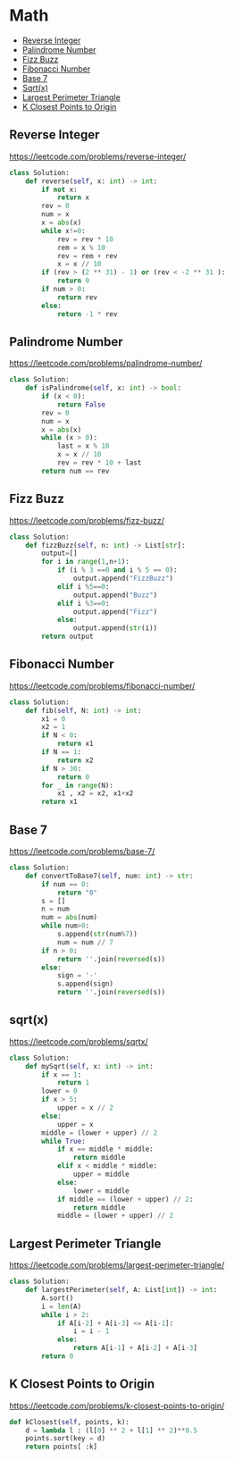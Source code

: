 # Math

+ [Reverse Integer](#reverse-integer)
+ [Palindrome Number](#palindrome-number)
+ [Fizz Buzz](#fizz-buzz)
+ [Fibonacci Number](#fibonacci-number)
+ [Base 7](#base-7)
+ [Sqrt(x)](#sqrtx)
+ [Largest Perimeter Triangle](#largest-perimeter-triangle)
+ [K Closest Points to Origin](#k-closest-points-to-origin)

## Reverse Integer

https://leetcode.com/problems/reverse-integer/

```python
class Solution:
    def reverse(self, x: int) -> int:
        if not x:
            return x
        rev = 0
        num = x
        x = abs(x)
        while x!=0:
            rev = rev * 10 
            rem = x % 10
            rev = rem + rev
            x = x // 10
        if (rev > (2 ** 31) - 1) or (rev < -2 ** 31 ):
            return 0
        if num > 0:
            return rev
        else:
            return -1 * rev
```

## Palindrome Number

https://leetcode.com/problems/palindrome-number/

```python
class Solution:
    def isPalindrome(self, x: int) -> bool:
        if (x < 0):
            return False
        rev = 0
        num = x
        x = abs(x)
        while (x > 0):
            last = x % 10    
            x = x // 10 
            rev = rev * 10 + last
        return num == rev
```

## Fizz Buzz

https://leetcode.com/problems/fizz-buzz/

```python
class Solution:
    def fizzBuzz(self, n: int) -> List[str]:
        output=[]
        for i in range(1,n+1):
            if (i % 3 ==0 and i % 5 == 0):
                output.append("FizzBuzz")
            elif i %5==0:
                output.append("Buzz")
            elif i %3==0:
                output.append("Fizz")
            else:
                output.append(str(i))           
        return output
```

## Fibonacci Number

https://leetcode.com/problems/fibonacci-number/

```python
class Solution:
    def fib(self, N: int) -> int:
        x1 = 0
        x2 = 1
        if N < 0:
            return x1
        if N == 1:
            return x2
        if N > 30:
            return 0
        for _ in range(N):
            x1 , x2 = x2, x1+x2
        return x1
```

## Base 7

https://leetcode.com/problems/base-7/

```python
class Solution:
    def convertToBase7(self, num: int) -> str:
        if num == 0:
            return "0"
        s = []
        n = num
        num = abs(num)
        while num>0:
            s.append(str(num%7))
            num = num // 7
        if n > 0:
            return ''.join(reversed(s))
        else:
            sign = '-'
            s.append(sign)
            return ''.join(reversed(s))
```

## sqrt(x)

https://leetcode.com/problems/sqrtx/

```python
class Solution:
    def mySqrt(self, x: int) -> int:
        if x == 1:
            return 1
        lower = 0
        if x > 5: 
            upper = x // 2
        else:
            upper = x
        middle = (lower + upper) // 2
        while True:
            if x == middle * middle:
                return middle
            elif x < middle * middle:
                upper = middle
            else:
                lower = middle
            if middle == (lower + upper) // 2:
                return middle
            middle = (lower + upper) // 2
```

## Largest Perimeter Triangle

https://leetcode.com/problems/largest-perimeter-triangle/

```python
class Solution:
    def largestPerimeter(self, A: List[int]) -> int:
        A.sort()
        i = len(A)
        while i > 2:
            if A[i-2] + A[i-3] <= A[i-1]:
                i = i - 1
            else:
                return A[i-1] + A[i-2] + A[i-3]
        return 0
```

## K Closest Points to Origin

https://leetcode.com/problems/k-closest-points-to-origin/

```python
def kClosest(self, points, k):
    d = lambda l : (l[0] ** 2 + l[1] ** 2)**0.5
    points.sort(key = d)
    return points[ :k]
```